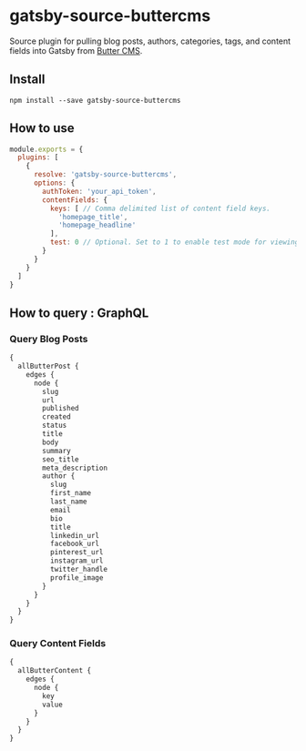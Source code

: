# gatsby-source-buttercms

Source plugin for pulling blog posts, authors, categories, tags, and content fields into Gatsby from [Butter CMS](https://buttercms.com/).

## Install
`npm install --save gatsby-source-buttercms`

## How to use
```JavaScript
module.exports = {
  plugins: [
    {
      resolve: 'gatsby-source-buttercms',
      options: {
        authToken: 'your_api_token',
        contentFields: {
          keys: [ // Comma delimited list of content field keys.
            'homepage_title',
            'homepage_headline'
          ],
          test: 0 // Optional. Set to 1 to enable test mode for viewing draft content.
        }
      }
    }
  ]
}
```

## How to query : GraphQL

### Query Blog Posts
```GraphQL
{
  allButterPost {
    edges {
      node {
        slug
        url
        published
        created
        status
        title
        body
        summary
        seo_title
        meta_description
        author {
          slug
          first_name
          last_name
          email
          bio
          title
          linkedin_url
          facebook_url
          pinterest_url
          instagram_url
          twitter_handle
          profile_image
        }
      }
    }
  }
}
```

### Query Content Fields
```GraphQL
{
  allButterContent {
    edges {
      node {
        key
        value
      }
    }
  }
}
```
